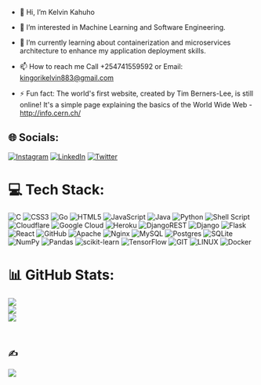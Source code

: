 <!---
ke-stack/ke-stack is a ✨ special ✨ repository because its `README.md` (this file) appears on your GitHub profile.
You can click the Preview link to take a look at your changes.
Comments are never displayed
--->
- 👋 Hi, I’m Kelvin Kahuho
  
- 👀 I’m interested in Machine Learning and Software Engineering.

- 🌱 I’m currently learning about containerization and microservices architecture to enhance my application deployment skills.

- 📫 How to reach me Call +254741559592 or Email: kingorikelvin883@gmail.com
  
- ⚡ Fun fact: The world's first website, created by Tim Berners-Lee, is still online! It's a simple page explaining the basics of the World Wide Web - http://info.cern.ch/

<!--
<br>
<a href="https://wakatime.com/@0adb85b0-f257-4e16-9823-52c8a627fa3a"><img src="https://wakatime.com/badge/user/0adb85b0-f257-4e16-9823-52c8a627fa3a.svg" alt="Total time coded since Jul 6 2022" /></a>
<br>
-->



## 🌐 Socials:
[![Instagram](https://img.shields.io/badge/Instagram-%23E4405F.svg?logo=Instagram&logoColor=white)](https://www.instagram.com/kelvin_kahuho/) [![LinkedIn](https://img.shields.io/badge/LinkedIn-%230077B5.svg?logo=linkedin&logoColor=white)](https://www.linkedin.com/in/kelvin-kahuho-26a5911b7/?lipi=urn%3Ali%3Apage%3Ad_flagship3_search_srp_jobs%3BTvhgAudVRfaDt2PciTh4WA%3D%3D) [![Twitter](https://img.shields.io/badge/Twitter-%231DA1F2.svg?logo=Twitter&logoColor=white)](https://twitter.com/Kelvin_Kahuho) 

# 💻 Tech Stack:
![C](https://img.shields.io/badge/c-%2300599C.svg?style=plastic&logo=c&logoColor=white) ![CSS3](https://img.shields.io/badge/css3-%231572B6.svg?style=plastic&logo=css3&logoColor=white) ![Go](https://img.shields.io/badge/go-%2300ADD8.svg?style=plastic&logo=go&logoColor=white) ![HTML5](https://img.shields.io/badge/html5-%23E34F26.svg?style=plastic&logo=html5&logoColor=white) ![JavaScript](https://img.shields.io/badge/javascript-%23323330.svg?style=plastic&logo=javascript&logoColor=%23F7DF1E) ![Java](https://img.shields.io/badge/java-%23ED8B00.svg?style=plastic&logo=java&logoColor=white) ![Python](https://img.shields.io/badge/python-3670A0?style=plastic&logo=python&logoColor=ffdd54) ![Shell Script](https://img.shields.io/badge/shell_script-%23121011.svg?style=plastic&logo=gnu-bash&logoColor=white) ![Cloudflare](https://img.shields.io/badge/Cloudflare-F38020?style=plastic&logo=Cloudflare&logoColor=white) ![Google Cloud](https://img.shields.io/badge/Google%20Cloud-%234285F4.svg?style=plastic&logo=google-cloud&logoColor=white) ![Heroku](https://img.shields.io/badge/heroku-%23430098.svg?style=plastic&logo=heroku&logoColor=white) ![DjangoREST](https://img.shields.io/badge/DJANGO-REST-ff1709?style=plastic&logo=django&logoColor=white&color=ff1709&labelColor=gray) ![Django](https://img.shields.io/badge/django-%23092E20.svg?style=plastic&logo=django&logoColor=white) ![Flask](https://img.shields.io/badge/flask-%23000.svg?style=plastic&logo=flask&logoColor=white) ![React](https://img.shields.io/badge/react-%2320232a.svg?style=plastic&logo=react&logoColor=%2361DAFB) ![GitHub](https://img.shields.io/badge/GitHub-%23121011.svg?style=plastic&logo=github&logoColor=white) ![Apache](https://img.shields.io/badge/apache-%23D42029.svg?style=plastic&logo=apache&logoColor=white) ![Nginx](https://img.shields.io/badge/nginx-%23009639.svg?style=plastic&logo=nginx&logoColor=white) ![MySQL](https://img.shields.io/badge/mysql-%2300f.svg?style=plastic&logo=mysql&logoColor=white) ![Postgres](https://img.shields.io/badge/postgres-%23316192.svg?style=plastic&logo=postgresql&logoColor=white) ![SQLite](https://img.shields.io/badge/sqlite-%2307405e.svg?style=plastic&logo=sqlite&logoColor=white) ![NumPy](https://img.shields.io/badge/numpy-%23013243.svg?style=plastic&logo=numpy&logoColor=white) ![Pandas](https://img.shields.io/badge/pandas-%23150458.svg?style=plastic&logo=pandas&logoColor=white) ![scikit-learn](https://img.shields.io/badge/scikit--learn-%23F7931E.svg?style=plastic&logo=scikit-learn&logoColor=white) ![TensorFlow](https://img.shields.io/badge/TensorFlow-%23FF6F00.svg?style=plastic&logo=TensorFlow&logoColor=white) ![GIT](https://img.shields.io/badge/Git-fc6d26?style=plastic&logo=git&logoColor=white) ![LINUX](https://img.shields.io/badge/Linux-FCC624?style=plastic&logo=linux&logoColor=black) ![Docker](https://img.shields.io/badge/docker-%230db7ed.svg?style=plastic&logo=docker&logoColor=white)
# 📊 GitHub Stats:
![](https://github-readme-stats.vercel.app/api?username=kelvin-kahuho&theme=dark&hide_border=true&include_all_commits=false&count_private=false)<br/>
![](https://github-readme-streak-stats.herokuapp.com/?user=kelvin-kahuho&theme=dark&hide_border=true)<br/>
![](https://github-readme-stats.vercel.app/api/top-langs/?username=kelvin-kahuho&theme=dark&hide_border=true&include_all_commits=false&count_private=false&layout=compact)

<br>

### ✍️ 
![](https://quotes-github-readme.vercel.app/api?type=horizontal&theme=tokyonight)


